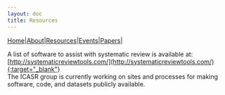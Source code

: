 ```yaml
---
layout: doc
title: Resources
---
```

[Home](index.md)|[About](about.md)|[Resources](resources.md)|[Events](events.md)|[Papers](papers.md)|   

A list of software to assist with systematic review is available at: [http://systematicreviewtools.com/](http://systematicreviewtools.com/){:target="_blank"}   
The ICASR group is currently working on sites and processes for making software, code, and datasets publicly available.
